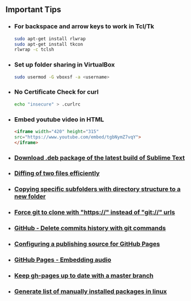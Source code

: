 ## Important Tips

  - ### For backspace and arrow keys to work in Tcl/Tk

    ```bash
    sudo apt-get install rlwrap
    sudo apt-get install tkcon
    rlwrap -c tclsh
    ```

  - ### Set up folder sharing in VirtualBox

    ```bash
    sudo usermod -G vboxsf -a <username>
    ```  

  - ### No Certificate Check for **curl**

    ```bash
    echo "insecure" > .curlrc
    ```

  - ### Embed youtube video in HTML

    ```html
    <iframe width="420" height="315"
    src="https://www.youtube.com/embed/tgbNymZ7vqY">
    </iframe>
    ```
  - ### [Download .deb package of the latest build of Sublime Text](https://download.sublimetext.com/latest/dev/linux/x64/deb)

  - ### [Diffing of two files efficiently](https://stackoverflow.com/questions/16423024/how-can-i-diff-2-files-while-ignoring-leading-white-space)

  - ### [Copying specific subfolders with directory structure to a new folder](https://unix.stackexchange.com/questions/99309/copying-specific-subfolders-with-directory-structure-to-a-new-folder)

  - ### [Force git to clone with "https://" instead of "git://" urls](https://coderwall.com/p/sitezg/force-git-to-clone-with-https-instead-of-git-urls)

  - ### [GitHub - Delete commits history with git commands](https://gist.github.com/heiswayi/350e2afda8cece810c0f6116dadbe651)

  - ### [Configuring a publishing source for GitHub Pages](https://help.github.com/articles/configuring-a-publishing-source-for-github-pages/)

  - ### [GitHub Pages - Embedding audio](https://github.com/etianen/html5media/wiki/embedding-audio)

  - ### [Keep gh-pages up to date with a master branch](https://gist.github.com/mandiwise/44d1edce18f2ffb14f63)

  - ### [Generate list of manually installed packages in linux](https://askubuntu.com/questions/2389/generating-list-of-manually-installed-packages-and-querying-individual-packages)
